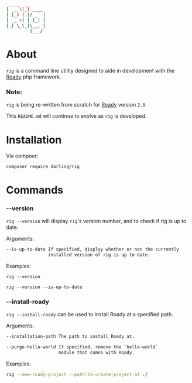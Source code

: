 ```sh
 ____  _
|  _ \(_) ____
| |_) | |/ _` |
|  _ <| | (_| |
|_| \_\_|\__, |
         |___/
```

# About

`rig` is a command line utiltiy designed to aide in development
with the [Roady](https://github.com/sevidmusic/Roady) php
framework.

### Note:

`rig` is being re-written from scratch for [Roady](https://github.com/sevidmusic/Roady)
version `2.0`.

This `README.md` will continue to evolve as `rig` is developed.

# Installation

Via compoer:

```
composer require darling/rig
```

# Commands

### --version

`rig --version` will display `rig`'s version number, and to check
if rig is up to date.

Arguments:
```sh
--is-up-to-date If specified, display whether or not the currently
                installed version of rig is up to date.
```

Examples:

```
rig --version

rig --version --is-up-to-date
```

### --install-roady

`rig --install-roady` can be used to install Roady at a specified path.

Arguments:

```sh
--installation-path The path to install Roady at.

--purge-hello-world If specified, remove the `hello-world`
                    module that comes with Roady.
```

Examples:

```sh
rig --new-roady-project --path-to-create-project-at ./
```
